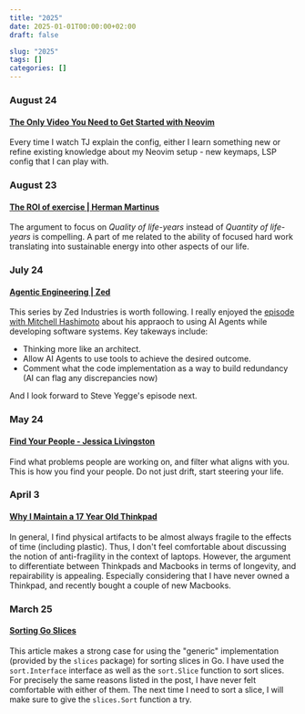 ```yaml
---
title: "2025"
date: 2025-01-01T00:00:00+02:00
draft: false

slug: "2025"
tags: []
categories: []
---
```

### August 24

#### [The Only Video You Need to Get Started with Neovim][7]

Every time I watch TJ explain the config, either I learn something new or refine existing knowledge about my Neovim setup - new keymaps, LSP config that I can play with.

### August 23

#### [The ROI of exercise | Herman Martinus][6]

The argument to focus on *Quality of life-years* instead of *Quantity of life-years* is compelling.
A part of me related to the ability of focused hard work translating into sustainable energy into other aspects of our life.

### July 24

#### [Agentic Engineering | Zed][4]

This series by Zed Industries is worth following.
I really enjoyed the [episode with Mitchell Hashimoto][5] about his appraoch to using AI Agents while developing software systems. Key takeways include:
- Thinking more like an architect.
- Allow AI Agents to use tools to achieve the desired outcome.
- Comment what the code implementation as a way to build redundancy (AI can flag any discrepancies now)

And I look forward to Steve Yegge's episode next.

### May 24

#### [Find Your People - Jessica Livingston][3]

Find what problems people are working on, and filter what aligns with you.
This is how you find your people.
Do not just drift, start steering your life.

### April 3

#### [Why I Maintain a 17 Year Old Thinkpad][2]

In general, I find physical artifacts to be almost always fragile to the effects of time (including plastic). Thus, I don't feel comfortable about discussing the notion of anti-fragility in the context of laptops. However, the argument to differentiate between Thinkpads and Macbooks in terms of longevity, and repairability is appealing. Especially considering that I have never owned a Thinkpad, and recently bought a couple of new Macbooks.

### March 25

#### [Sorting Go Slices][1]

This article makes a strong case for using the "generic" implementation (provided by the `slices` package) for sorting slices in Go.
I have used the `sort.Interface` interface as well as the `sort.Slice` function to sort slices. For precisely the same reasons listed in the post, I have never felt comfortable with either of them. The next time I need to sort a slice, I will make sure to give the `slices.Sort` function a try.

[1]: https://rednafi.com/go/sort_slice/
[2]: https://pilledtexts.com/why-i-use-a-17-year-old-thinkpad/
[3]: https://foundersatwork.posthaven.com/find-your-people
[4]: https://zed.dev/agentic-engineering#leverage
[5]: https://www.youtube.com/watch?v=XyQ4ZTS5dGw
[6]: https://web.archive.org/web/20250823111049/https://herman.bearblog.dev/exercise/#expand
[7]: https://youtu.be/m8C0Cq9Uv9o?si=YCi7qHrvJ64-cPR7
